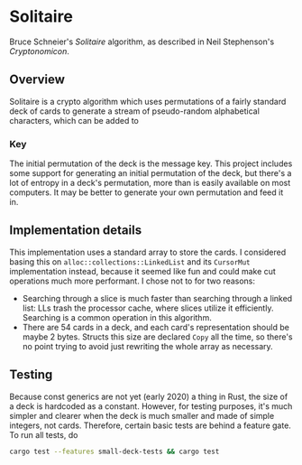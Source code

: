 # Solitaire

Bruce Schneier's _Solitaire_ algorithm, as described in Neil Stephenson's _Cryptonomicon_.

## Overview

Solitaire is a crypto algorithm which uses permutations of a fairly standard deck of cards to generate a stream of pseudo-random alphabetical characters, which can be added to

### Key

The initial permutation of the deck is the message key. This project includes some support for generating an initial permutation of the deck, but there's a lot of entropy in a deck's permutation, more than is easily available on most computers. It may be better to generate your own permutation and feed it in.

## Implementation details

This implementation uses a standard array to store the cards. I considered basing this on `alloc::collections::LinkedList` and its `CursorMut` implementation instead, because it seemed like fun and could make cut operations much more performant. I chose not to for two reasons:

- Searching through a slice is much faster than searching through a linked list: LLs trash the processor cache, where slices utilize it efficiently. Searching is a common operation in this algorithm.
- There are 54 cards in a deck, and each card's representation should be maybe 2 bytes. Structs this size are declared `Copy` all the time, so there's no point trying to avoid just rewriting the whole array as necessary.

## Testing

Because const generics are not yet (early 2020) a thing in Rust, the size of a deck is hardcoded as a constant. However, for testing purposes, it's much simpler and clearer when the deck is much smaller and made of simple integers, not cards. Therefore, certain basic
tests are behind a feature gate. To run all tests, do

```sh
cargo test --features small-deck-tests && cargo test
```
